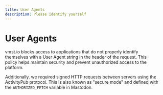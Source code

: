 ```yaml
---
title: User Agents
description: Please identify yourself
---
```


# User Agents

vmst.io blocks access to applications that do not properly identify themselves with a User Agent string in the header of the request.
This policy helps maintain security and prevent unauthorized access to the platform.

Additionally, we required signed HTTP requests between servers using the ActivityPub protocol.
This is also known as "secure mode" and defined with the `AUTHORIZED_FETCH` variable in Mastodon.
